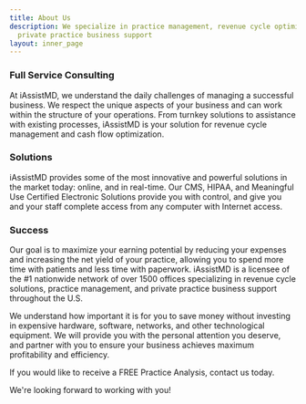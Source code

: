 ```yaml
---
title: About Us
description: We specialize in practice management, revenue cycle optimization, and
  private practice business support
layout: inner_page
---
```


### Full Service Consulting 
At iAssistMD, we understand the daily challenges of managing a successful business. We respect the unique aspects of your business and can work within the structure of your operations. From turnkey solutions to assistance with existing processes, iAssistMD is your solution for revenue cycle management and cash flow optimization.

### Solutions 
iAssistMD provides some of the most innovative and powerful solutions in the market today: online, and in real-time. Our CMS, HIPAA, and Meaningful Use Certified Electronic Solutions provide you with control, and give you and your staff complete access from any computer with Internet access.

### Success 
Our goal is to maximize your earning potential by reducing your expenses and increasing the net yield of your practice, allowing you to spend more time with patients and less time with paperwork. iAssistMD is a licensee of the #1 nationwide network of over 1500 offices specializing in revenue cycle solutions, practice management, and private practice business support throughout the U.S.

We understand how important it is for you to save money without investing in expensive hardware, software, networks, and other technological equipment. We will provide you with the personal attention you deserve, and partner with you to ensure your business achieves maximum profitability and efficiency.

If you would like to receive a FREE Practice Analysis, contact us today.

We're looking forward to working with you!